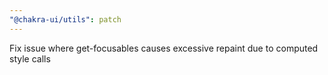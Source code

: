 ```yaml
---
"@chakra-ui/utils": patch
---
```


Fix issue where get-focusables causes excessive repaint due to computed style
calls
